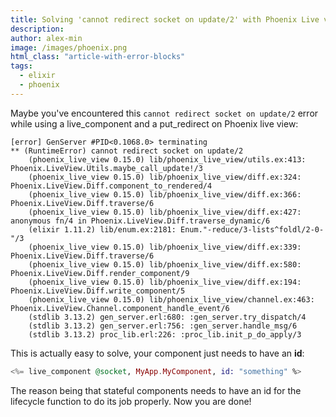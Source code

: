 ```yaml
---
title: Solving 'cannot redirect socket on update/2' with Phoenix Live view components
description: 
author: alex-min
image: /images/phoenix.png
html_class: "article-with-error-blocks"
tags:
  - elixir
  - phoenix
---
```


Maybe you've encountered this ```cannot redirect socket on update/2``` error while using a live_component and a put_redirect on Phoenix live view:

```
[error] GenServer #PID<0.1068.0> terminating
** (RuntimeError) cannot redirect socket on update/2
    (phoenix_live_view 0.15.0) lib/phoenix_live_view/utils.ex:413: Phoenix.LiveView.Utils.maybe_call_update!/3
    (phoenix_live_view 0.15.0) lib/phoenix_live_view/diff.ex:324: Phoenix.LiveView.Diff.component_to_rendered/4
    (phoenix_live_view 0.15.0) lib/phoenix_live_view/diff.ex:366: Phoenix.LiveView.Diff.traverse/6
    (phoenix_live_view 0.15.0) lib/phoenix_live_view/diff.ex:427: anonymous fn/4 in Phoenix.LiveView.Diff.traverse_dynamic/6
    (elixir 1.11.2) lib/enum.ex:2181: Enum."-reduce/3-lists^foldl/2-0-"/3
    (phoenix_live_view 0.15.0) lib/phoenix_live_view/diff.ex:339: Phoenix.LiveView.Diff.traverse/6
    (phoenix_live_view 0.15.0) lib/phoenix_live_view/diff.ex:580: Phoenix.LiveView.Diff.render_component/9
    (phoenix_live_view 0.15.0) lib/phoenix_live_view/diff.ex:194: Phoenix.LiveView.Diff.write_component/5
    (phoenix_live_view 0.15.0) lib/phoenix_live_view/channel.ex:463: Phoenix.LiveView.Channel.component_handle_event/6
    (stdlib 3.13.2) gen_server.erl:680: :gen_server.try_dispatch/4
    (stdlib 3.13.2) gen_server.erl:756: :gen_server.handle_msg/6
    (stdlib 3.13.2) proc_lib.erl:226: :proc_lib.init_p_do_apply/3
```

This is actually easy to solve, your component just needs to have an **id**:

```elixir
<%= live_component @socket, MyApp.MyComponent, id: "something" %>
```

The reason being that stateful components needs to have an id for the lifecycle function to do its job properly. Now you are done!

